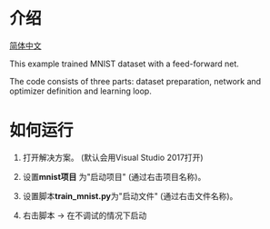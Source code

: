 # 介绍

[简体中文](/zh-hans/examples/chainer/README.md)

This example trained MNIST dataset with a feed-forward net.

The code consists of three parts: dataset preparation, network and optimizer definition and learning loop.

# 如何运行

1. 打开解决方案。 (默认会用Visual Studio 2017打开)

2. 设置**mnist项目** 为"启动项目" (通过右击项目名称)。

3. 设置脚本**train_mnist.py**为"启动文件" (通过右击文件名称)。

4. 右击脚本 -> 在不调试的情况下启动